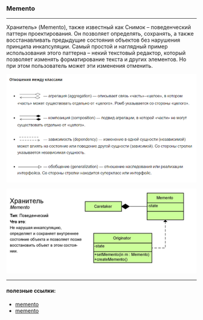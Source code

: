 ### Memento
---
Хранитель» (Memento), также известный как Снимок – поведенческий паттерн проектирования. Он позволяет определять, сохранять, а также восстанавливать предыдущие состояния объектов без нарушения принципа инкапсуляции. Самый простой и наглядный пример использования этого паттерна – некий текстовый редактор, который позволяет изменять форматирование текста и других элементов. Но при этом пользователь может эти изменения отменить.

![Patterns](https://github.com/georgedem975/georgedem975/blob/master/assets/relationships%20between%20classes.png)

![Memento](https://github.com/georgedem975/georgedem975/blob/master/assets/memento.jpg)

---

#### полезные ссылки:
+ [memento](https://habr.com/ru/sandbox/39499/)
+ [memento](https://ru.wikipedia.org/wiki/Хранитель_(шаблон_проектирования))